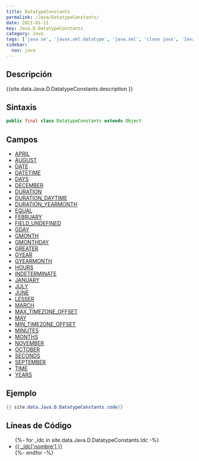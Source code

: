 ```yaml
---
title: DatatypeConstants
permalink: /Java/DatatypeConstants/
date: 2021-01-11
key: Java.D.DatatypeConstants
category: Java
tags: ['java se', 'javax.xml.datatype', 'java.xml', 'clase java', 'Java 1.5']
sidebar: 
  nav: java
---
```


## Descripción
{{site.data.Java.D.DatatypeConstants.description }}

## Sintaxis
~~~java
public final class DatatypeConstants extends Object
~~~

## Campos
* [APRIL](/Java/DatatypeConstants/APRIL/)
* [AUGUST](/Java/DatatypeConstants/AUGUST/)
* [DATE](/Java/DatatypeConstants/DATE/)
* [DATETIME](/Java/DatatypeConstants/DATETIME/)
* [DAYS](/Java/DatatypeConstants/DAYS/)
* [DECEMBER](/Java/DatatypeConstants/DECEMBER/)
* [DURATION](/Java/DatatypeConstants/DURATION/)
* [DURATION_DAYTIME](/Java/DatatypeConstants/DURATION_DAYTIME/)
* [DURATION_YEARMONTH](/Java/DatatypeConstants/DURATION_YEARMONTH/)
* [EQUAL](/Java/DatatypeConstants/EQUAL/)
* [FEBRUARY](/Java/DatatypeConstants/FEBRUARY/)
* [FIELD_UNDEFINED](/Java/DatatypeConstants/FIELD_UNDEFINED/)
* [GDAY](/Java/DatatypeConstants/GDAY/)
* [GMONTH](/Java/DatatypeConstants/GMONTH/)
* [GMONTHDAY](/Java/DatatypeConstants/GMONTHDAY/)
* [GREATER](/Java/DatatypeConstants/GREATER/)
* [GYEAR](/Java/DatatypeConstants/GYEAR/)
* [GYEARMONTH](/Java/DatatypeConstants/GYEARMONTH/)
* [HOURS](/Java/DatatypeConstants/HOURS/)
* [INDETERMINATE](/Java/DatatypeConstants/INDETERMINATE/)
* [JANUARY](/Java/DatatypeConstants/JANUARY/)
* [JULY](/Java/DatatypeConstants/JULY/)
* [JUNE](/Java/DatatypeConstants/JUNE/)
* [LESSER](/Java/DatatypeConstants/LESSER/)
* [MARCH](/Java/DatatypeConstants/MARCH/)
* [MAX_TIMEZONE_OFFSET](/Java/DatatypeConstants/MAX_TIMEZONE_OFFSET/)
* [MAY](/Java/DatatypeConstants/MAY/)
* [MIN_TIMEZONE_OFFSET](/Java/DatatypeConstants/MIN_TIMEZONE_OFFSET/)
* [MINUTES](/Java/DatatypeConstants/MINUTES/)
* [MONTHS](/Java/DatatypeConstants/MONTHS/)
* [NOVEMBER](/Java/DatatypeConstants/NOVEMBER/)
* [OCTOBER](/Java/DatatypeConstants/OCTOBER/)
* [SECONDS](/Java/DatatypeConstants/SECONDS/)
* [SEPTEMBER](/Java/DatatypeConstants/SEPTEMBER/)
* [TIME](/Java/DatatypeConstants/TIME/)
* [YEARS](/Java/DatatypeConstants/YEARS/)

## Ejemplo
~~~java
{{ site.data.Java.D.DatatypeConstants.code}}
~~~

## Líneas de Código
<ul>
{%- for _ldc in site.data.Java.D.DatatypeConstants.ldc -%}
   <li>
       <a href="{{_ldc['url'] }}">{{ _ldc['nombre'] }}</a>
   </li>
{%- endfor -%}
</ul>
